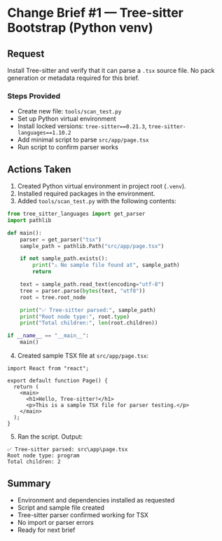 # Change Brief #1 — Tree-sitter Bootstrap (Python venv)

## Request
Install Tree-sitter and verify that it can parse a `.tsx` source file. No pack generation or metadata required for this brief.

### Steps Provided
- Create new file: `tools/scan_test.py`
- Set up Python virtual environment
- Install locked versions: `tree-sitter==0.21.3`, `tree-sitter-languages==1.10.2`
- Add minimal script to parse `src/app/page.tsx`
- Run script to confirm parser works

## Actions Taken
1. Created Python virtual environment in project root (`.venv`).
2. Installed required packages in the environment.
3. Added `tools/scan_test.py` with the following contents:

```python
from tree_sitter_languages import get_parser
import pathlib

def main():
    parser = get_parser("tsx")
    sample_path = pathlib.Path("src/app/page.tsx")

    if not sample_path.exists():
        print("⚠️ No sample file found at", sample_path)
        return

    text = sample_path.read_text(encoding="utf-8")
    tree = parser.parse(bytes(text, "utf8"))
    root = tree.root_node

    print("✅ Tree-sitter parsed:", sample_path)
    print("Root node type:", root.type)
    print("Total children:", len(root.children))

if __name__ == "__main__":
    main()
```

4. Created sample TSX file at `src/app/page.tsx`:

```tsx
import React from "react";

export default function Page() {
  return (
    <main>
      <h1>Hello, Tree-sitter!</h1>
      <p>This is a sample TSX file for parser testing.</p>
    </main>
  );
}
```

5. Ran the script. Output:
```
✅ Tree-sitter parsed: src\app\page.tsx
Root node type: program
Total children: 2
```

## Summary
- Environment and dependencies installed as requested
- Script and sample file created
- Tree-sitter parser confirmed working for TSX
- No import or parser errors
- Ready for next brief
